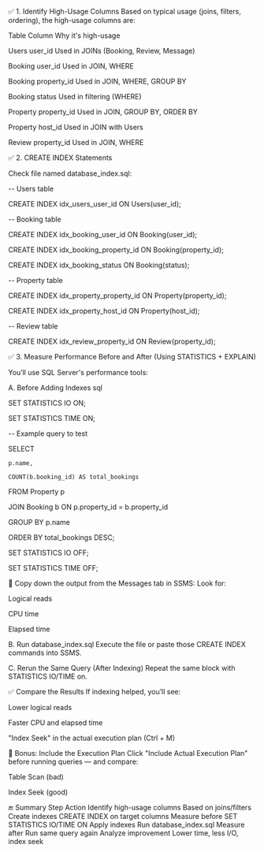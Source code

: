 
✅ 1. Identify High-Usage Columns
Based on typical usage (joins, filters, ordering), the high-usage columns are:

Table	Column	Why it's high-usage

Users	user_id	Used in JOINs (Booking, Review, Message)

Booking	user_id	Used in JOIN, WHERE

Booking	property_id	Used in JOIN, WHERE, GROUP BY

Booking	status	Used in filtering (WHERE)

Property	property_id	Used in JOIN, GROUP BY, ORDER BY

Property	host_id	Used in JOIN with Users

Review	property_id	Used in JOIN, WHERE

✅ 2. CREATE INDEX Statements

Check file named database_index.sql:

-- Users table

CREATE INDEX idx_users_user_id ON Users(user_id);

-- Booking table

CREATE INDEX idx_booking_user_id ON Booking(user_id);

CREATE INDEX idx_booking_property_id ON Booking(property_id);

CREATE INDEX idx_booking_status ON Booking(status);

-- Property table

CREATE INDEX idx_property_property_id ON Property(property_id);

CREATE INDEX idx_property_host_id ON Property(host_id);

-- Review table

CREATE INDEX idx_review_property_id ON Review(property_id);

✅ 3. Measure Performance Before and After (Using STATISTICS + EXPLAIN)

You’ll use SQL Server's performance tools:

A. Before Adding Indexes
sql

SET STATISTICS IO ON;

SET STATISTICS TIME ON;

-- Example query to test

SELECT 

    p.name,
    
    COUNT(b.booking_id) AS total_bookings
    
FROM Property p

JOIN Booking b ON p.property_id = b.property_id

GROUP BY p.name

ORDER BY total_bookings DESC;

SET STATISTICS IO OFF;

SET STATISTICS TIME OFF;

📌 Copy down the output from the Messages tab in SSMS:
Look for:

Logical reads

CPU time

Elapsed time

B. Run database_index.sql
Execute the file or paste those CREATE INDEX commands into SSMS.

C. Rerun the Same Query (After Indexing)
Repeat the same block with STATISTICS IO/TIME on.

✅ Compare the Results
If indexing helped, you’ll see:

Lower logical reads

Faster CPU and elapsed time

"Index Seek" in the actual execution plan (Ctrl + M)

🧪 Bonus: Include the Execution Plan
Click "Include Actual Execution Plan" before running queries — and compare:

Table Scan (bad)

Index Seek (good)

🔚 Summary
Step	Action
Identify high-usage columns	Based on joins/filters
Create indexes	CREATE INDEX on target columns
Measure before	SET STATISTICS IO/TIME ON
Apply indexes	Run database_index.sql
Measure after	Run same query again
Analyze improvement	Lower time, less I/O, index seek
